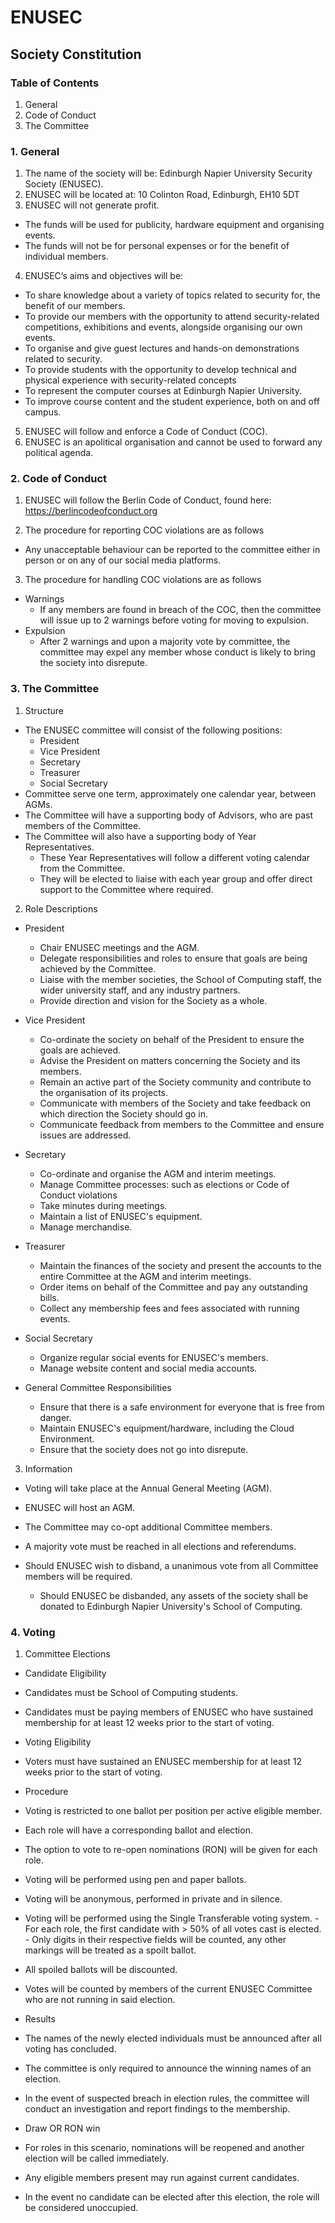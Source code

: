 # ENUSEC
## Society Constitution

### Table of Contents

1. General
2. Code of Conduct
3. The Committee

### 1. General

1. The name of the society will be: Edinburgh Napier University Security Society (ENUSEC).
2. ENUSEC will be located at: 10 Colinton Road, Edinburgh, EH10 5DT
3. ENUSEC will not generate profit.
  - The funds will be used for publicity, hardware equipment and organising events.
  - The funds will not be for personal expenses or for the benefit of individual members.
4. ENUSEC’s aims and objectives will be:
  - To share knowledge about a variety of topics related to security for, the benefit of our members.
  - To provide our members with the opportunity to attend security-related competitions, exhibitions and events, alongside organising our own events.  
  - To organise and give guest lectures and hands-on demonstrations related to security.
  - To provide students with the opportunity to develop technical and physical experience with security-related concepts
  - To represent the computer courses at Edinburgh Napier University.
  - To improve course content and the student experience, both on and off campus.
5. ENUSEC will follow and enforce a Code of Conduct (COC).
6. ENUSEC is an apolitical organisation and cannot be used to forward any political agenda.

### 2. Code of Conduct

1. ENUSEC will follow the Berlin Code of Conduct, found here: https://berlincodeofconduct.org

2. The procedure for reporting COC violations are as follows
  - Any unacceptable behaviour can be reported to the committee either in person or on any of our social media platforms.
  
3. The procedure for handling COC violations are as follows
  - Warnings
    - If any members are found in breach of the COC, then the committee will issue up to 2 warnings before voting for moving to expulsion.
  - Expulsion
    - After 2 warnings and upon a majority vote by committee, the committee may expel any member whose conduct is likely to bring the society into disrepute.

### 3. The Committee

1. Structure
  - The ENUSEC committee will consist of the following positions:
    - President
    - Vice President
    - Secretary
    - Treasurer
    - Social Secretary
  -  Committee serve one term, approximately one calendar year, between AGMs.
  - The Committee will have a supporting body of Advisors, who are past members of the Committee.
  - The Committee will also have a supporting body of Year Representatives. 
    - These Year Representatives will follow a different voting calendar from the Committee. 
    - They will be elected to liaise with each year group and offer direct support to the Committee where required.

2. Role Descriptions

  - President
    - Chair ENUSEC meetings and the AGM.
    - Delegate responsibilities and roles to ensure that goals are being achieved by the Committee.
    - Liaise with the member societies, the School of Computing staff, the wider university staff, and any industry partners.
    - Provide direction and vision for the Society as a whole.
  
  - Vice President
    - Co-ordinate the society on behalf of the President to ensure the goals are achieved.
    - Advise the President on matters concerning the Society and its members.
    - Remain an active part of the Society community and contribute to the organisation of its projects.
    - Communicate with members of the Society and take feedback on which direction the Society should go in.
    - Communicate feedback from members to the Committee and ensure issues are addressed.
  
  - Secretary
    - Co-ordinate and organise the AGM and interim meetings.
    - Manage Committee processes: such as elections or Code of Conduct violations
    - Take minutes during meetings.
    - Maintain a list of ENUSEC's equipment.
    - Manage merchandise.
  
  - Treasurer
    - Maintain the finances of the society and present the accounts to the entire Committee at the AGM and interim meetings.
    - Order items on behalf of the Committee and pay any outstanding bills.
    - Collect any membership fees and fees associated with running events.
    
  - Social Secretary
    - Organize regular social events for ENUSEC's members.
    - Manage website content and social media accounts.
    
  - General Committee Responsibilities
    - Ensure that there is a safe environment for everyone that is free from danger.
    - Maintain ENUSEC's equipment/hardware, including the Cloud Environment.
    - Ensure that the society does not go into disrepute.
    
3. Information
  
  - Voting will take place at the Annual General Meeting (AGM).
  
  - ENUSEC will host an AGM.
  
  - The Committee may co-opt additional Committee members.
  
  - A majority vote must be reached in all elections and referendums.
  
  - Should ENUSEC wish to disband, a unanimous vote from all Committee members will be required.
    - Should ENUSEC be disbanded, any assets of the society shall be donated to Edinburgh Napier University's School of Computing.
   
### 4. Voting

1. Committee Elections

  - Candidate Eligibility
   - Candidates must be School of Computing students.
   - Candidates must be paying members of ENUSEC who have sustained membership for at least 12 weeks prior to the start of voting.

  - Voting Eligibility
   - Voters must have sustained an ENUSEC membership for at least 12 weeks prior to the start of voting.
   
  - Procedure
   - Voting is restricted to one ballot per position per active eligible member.
   - Each role will have a corresponding ballot and election.
   - The option to vote to re-open nominations (RON) will be given for each role.
   - Voting will be performed using pen and paper ballots.
   - Voting will be anonymous, performed in private and in silence.
   - Voting will be performed using the Single Transferable voting system.
    - For each role, the first candidate with > 50% of all votes cast is elected.
    - Only digits in their respective fields will be counted, any other markings will be treated as a spoilt ballot.
   - All spoiled ballots will be discounted.
   - Votes will be counted by members of the current ENUSEC Committee who are not running in said election.

  - Results
   - The names of the newly elected individuals must be announced after all voting has concluded.
   - The committee is only required to announce the winning names of an election.
   - In the event of suspected breach in election rules, the committee will conduct an investigation and report findings to the membership.

  - Draw OR RON win
   - For roles in this scenario, nominations will be reopened and another election will be called immediately.
   - Any eligible members present may run against current candidates.
   - In the event no candidate can be elected after this election, the role will be considered unoccupied.
   